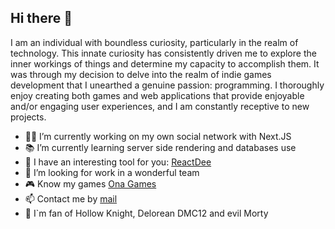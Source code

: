 ## Hi there 👋

I am an individual with boundless curiosity, particularly in the realm of technology. This innate curiosity has consistently driven me to explore the inner workings of things and determine my capacity to accomplish them. It was through my decision to delve into the realm of indie games development that I unearthed a genuine passion: programming. I thoroughly enjoy creating both games and web applications that provide enjoyable and/or engaging user experiences, and I am constantly receptive to new projects.

- 👷‍♂️ I’m currently working on my own social network with Next.JS
- 📚 I’m currently learning server side rendering and databases use
- 🦊 I have an interesting tool for you: [ReactDee](#https://github.com/bdiaz-dev/reactdee)
- 🔎 I’m looking for work in a wonderful team
- 🎮 Know my games [Ona Games](#https://onagames.brunodiaz.es)
- 📫 Contact me by [mail](#mailto:contact@brunodiaz.es)
- 💓 I`m fan of Hollow Knight, Delorean DMC12 and evil Morty

